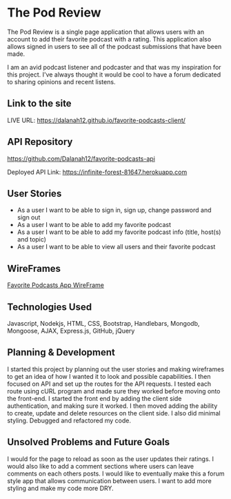 # The Pod Review

The Pod Review is a single page application that allows users with
an account to add their favorite podcast with a rating. This application also
allows signed in users to see all of the podcast submissions that have been made.

I am an avid podcast listener and podcaster and that was my inspiration for this
project. I've always thought it would be cool to have a forum dedicated to sharing
opinions and recent listens.

## Link to the site

LIVE URL: https://dalanah12.github.io/favorite-podcasts-client/

## API Repository

https://github.com/Dalanah12/favorite-podcasts-api

Deployed API Link: https://infinite-forest-81647.herokuapp.com

## User Stories

- As a user I want to be able to sign in, sign up, change password and sign out
- As a user I want to be able to add my favorite podcast
- As a user I want to be able to add my favorite podcast info (title, host(s) and topic)
- As a user I want to be able to view all users and their favorite podcast



## WireFrames

[Favorite Podcasts App WireFrame](https://i.imgur.com/BRQ3AkZ.jpg)


## Technologies Used

Javascript, Nodekjs, HTML, CSS, Bootstrap, Handlebars, Mongodb, Mongoose, AJAX,
Express.js, GitHub, jQuery



## Planning & Development

I started this project by planning out the user stories and making wireframes
to get an idea of how I wanted it to look and possible capabilities. I then focused
on API and set up the routes for the API requests. I tested each route using
cURL program and made sure they worked before moving onto the front-end. I started
the front end by adding the client side authentication, and making sure it worked.
I then moved adding the ability to create, update and delete resources on the client
side. I also did minimal styling. Debugged and refactored my code.

## Unsolved Problems and Future Goals

I would for the page to reload as soon as the user updates their ratings.
I would also like to add a comment sections where users can leave comments on each
others posts. I would like to eventually make this a forum style app that allows
communication between users. I want to add more styling and make my code more DRY.
